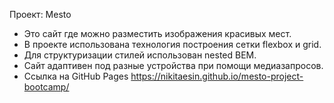Проект: Mesto

- Это сайт где можно разместить изображения красивых мест.
- В проекте использована технология построения сетки flexbox и grid.
- Для структуризации стилей использован nested BEM.
- Сайт адаптивен под разные устройства при помощи медиазапросов.
- Ссылка на GitHub Pages https://nikitaesin.github.io/mesto-project-bootcamp/
